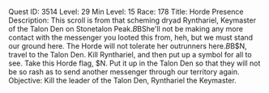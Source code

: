 Quest ID: 3514
Level: 29
Min Level: 15
Race: 178
Title: Horde Presence
Description: This scroll is from that scheming dryad Rynthariel, Keymaster of the Talon Den on Stonetalon Peak.$B$BShe'll not be making any more contact with the messenger you looted this from, heh, but we must stand our ground here. The Horde will not tolerate her outrunners here.$B$B$N, travel to the Talon Den. Kill Rynthariel, and then put up a symbol for all to see. Take this Horde flag, $N. Put it up in the Talon Den so that they will not be so rash as to send another messenger through our territory again.
Objective: Kill the leader of the Talon Den, Rynthariel the Keymaster.
